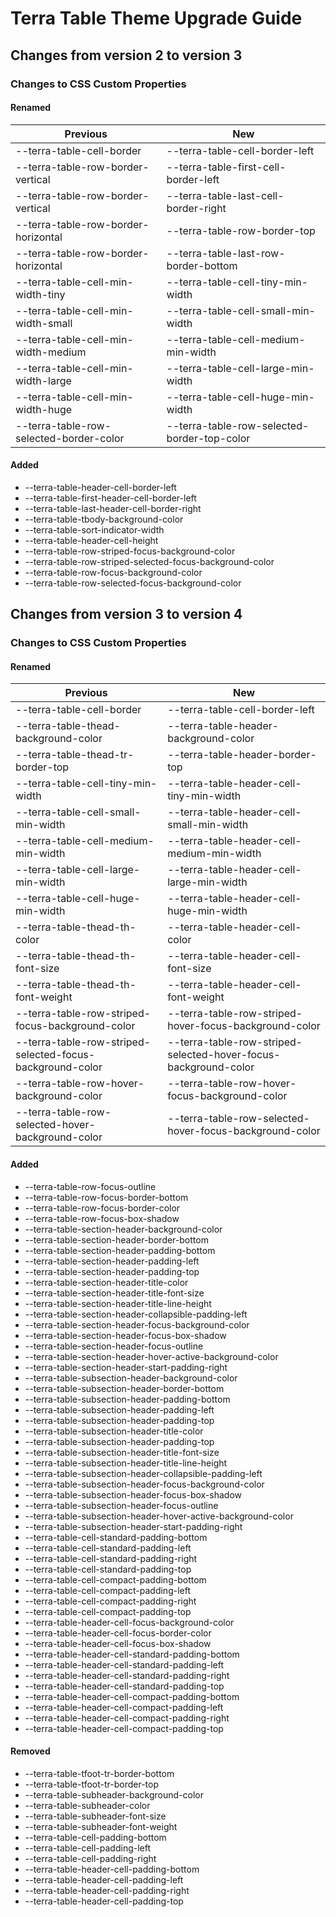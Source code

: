 # Terra Table Theme Upgrade Guide

## Changes from version 2 to version 3

### Changes to CSS Custom Properties

#### Renamed
| Previous | New |
|-|-|
| --terra-table-cell-border | --terra-table-cell-border-left |
| --terra-table-row-border-vertical | --terra-table-first-cell-border-left |
| --terra-table-row-border-vertical | --terra-table-last-cell-border-right |
| --terra-table-row-border-horizontal | --terra-table-row-border-top |
| --terra-table-row-border-horizontal | --terra-table-last-row-border-bottom |
| --terra-table-cell-min-width-tiny | --terra-table-cell-tiny-min-width |
| --terra-table-cell-min-width-small | --terra-table-cell-small-min-width |
| --terra-table-cell-min-width-medium | --terra-table-cell-medium-min-width |
| --terra-table-cell-min-width-large | --terra-table-cell-large-min-width |
| --terra-table-cell-min-width-huge | --terra-table-cell-huge-min-width |
| --terra-table-row-selected-border-color | --terra-table-row-selected-border-top-color |

#### Added
* --terra-table-header-cell-border-left
* --terra-table-first-header-cell-border-left
* --terra-table-last-header-cell-border-right
* --terra-table-tbody-background-color
* --terra-table-sort-indicator-width
* --terra-table-header-cell-height
* --terra-table-row-striped-focus-background-color
* --terra-table-row-striped-selected-focus-background-color
* --terra-table-row-focus-background-color
* --terra-table-row-selected-focus-background-color

## Changes from version 3 to version 4

### Changes to CSS Custom Properties

#### Renamed
| Previous | New |
|-|-|
| --terra-table-cell-border | --terra-table-cell-border-left |
| --terra-table-thead-background-color | --terra-table-header-background-color |
| --terra-table-thead-tr-border-top | --terra-table-header-border-top |
| --terra-table-cell-tiny-min-width | --terra-table-header-cell-tiny-min-width |
| --terra-table-cell-small-min-width | --terra-table-header-cell-small-min-width |
| --terra-table-cell-medium-min-width | --terra-table-header-cell-medium-min-width |
| --terra-table-cell-large-min-width | --terra-table-header-cell-large-min-width |
| --terra-table-cell-huge-min-width | --terra-table-header-cell-huge-min-width |
| --terra-table-thead-th-color | --terra-table-header-cell-color |
| --terra-table-thead-th-font-size | --terra-table-header-cell-font-size |
| --terra-table-thead-th-font-weight | --terra-table-header-cell-font-weight |
| --terra-table-row-striped-focus-background-color | --terra-table-row-striped-hover-focus-background-color |
| --terra-table-row-striped-selected-focus-background-color | --terra-table-row-striped-selected-hover-focus-background-color |
| --terra-table-row-hover-background-color | --terra-table-row-hover-focus-background-color |
| --terra-table-row-selected-hover-background-color | --terra-table-row-selected-hover-focus-background-color |

#### Added
* --terra-table-row-focus-outline
* --terra-table-row-focus-border-bottom
* --terra-table-row-focus-border-color
* --terra-table-row-focus-box-shadow
* --terra-table-section-header-background-color
* --terra-table-section-header-border-bottom
* --terra-table-section-header-padding-bottom
* --terra-table-section-header-padding-left
* --terra-table-section-header-padding-top
* --terra-table-section-header-title-color
* --terra-table-section-header-title-font-size
* --terra-table-section-header-title-line-height
* --terra-table-section-header-collapsible-padding-left
* --terra-table-section-header-focus-background-color
* --terra-table-section-header-focus-box-shadow
* --terra-table-section-header-focus-outline
* --terra-table-section-header-hover-active-background-color
* --terra-table-section-header-start-padding-right
* --terra-table-subsection-header-background-color
* --terra-table-subsection-header-border-bottom
* --terra-table-subsection-header-padding-bottom
* --terra-table-subsection-header-padding-left
* --terra-table-subsection-header-padding-top
* --terra-table-subsection-header-title-color
* --terra-table-subsection-header-padding-top
* --terra-table-subsection-header-title-font-size
* --terra-table-subsection-header-title-line-height
* --terra-table-subsection-header-collapsible-padding-left
* --terra-table-subsection-header-focus-background-color
* --terra-table-subsection-header-focus-box-shadow
* --terra-table-subsection-header-focus-outline
* --terra-table-subsection-header-hover-active-background-color
* --terra-table-subsection-header-start-padding-right
* --terra-table-cell-standard-padding-bottom
* --terra-table-cell-standard-padding-left
* --terra-table-cell-standard-padding-right
* --terra-table-cell-standard-padding-top
* --terra-table-cell-compact-padding-bottom
* --terra-table-cell-compact-padding-left
* --terra-table-cell-compact-padding-right
* --terra-table-cell-compact-padding-top
* --terra-table-header-cell-focus-background-color
* --terra-table-header-cell-focus-border-color
* --terra-table-header-cell-focus-box-shadow
* --terra-table-header-cell-standard-padding-bottom
* --terra-table-header-cell-standard-padding-left
* --terra-table-header-cell-standard-padding-right
* --terra-table-header-cell-standard-padding-top
* --terra-table-header-cell-compact-padding-bottom
* --terra-table-header-cell-compact-padding-left
* --terra-table-header-cell-compact-padding-right
* --terra-table-header-cell-compact-padding-top

#### Removed
* --terra-table-tfoot-tr-border-bottom
* --terra-table-tfoot-tr-border-top
* --terra-table-subheader-background-color
* --terra-table-subheader-color
* --terra-table-subheader-font-size
* --terra-table-subheader-font-weight
* --terra-table-cell-padding-bottom
* --terra-table-cell-padding-left
* --terra-table-cell-padding-right
* --terra-table-header-cell-padding-bottom
* --terra-table-header-cell-padding-left
* --terra-table-header-cell-padding-right
* --terra-table-header-cell-padding-top
